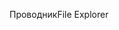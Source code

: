 <span data-ttu-id="abc90-101">Проводник</span><span class="sxs-lookup"><span data-stu-id="abc90-101">File Explorer</span></span>